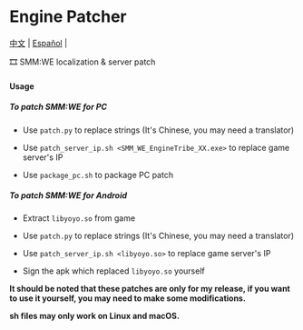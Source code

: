 # Engine Patcher
[中文](https://github.com/CHNJohnHK/EnginePatcher/blob/main/README/README_CN.md) | [Español](https://github.com/CHNJohnHK/EnginePatcher/blob/main/README/README_ES.md) | 

🎞️ SMM:WE localization &amp; server patch

#### Usage

##### To patch SMM:WE for PC

- Use `patch.py` to replace strings (It's Chinese, you may need a translator)

- Use `patch_server_ip.sh <SMM_WE_EngineTribe_XX.exe>` to replace game server's IP

- Use `package_pc.sh` to package PC patch

##### To patch SMM:WE for Android

- Extract `libyoyo.so` from game

- Use `patch.py` to replace strings (It's Chinese, you may need a translator)

- Use `patch_server_ip.sh <libyoyo.so>` to replace game server's IP

- Sign the apk which replaced `libyoyo.so` yourself


**It should be noted that these patches are only for my release, if you want to use it yourself, you may need to make some modifications.**

**sh files may only work on Linux and macOS.**
